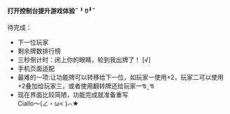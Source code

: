 #### 打开控制台提升游戏体验˶╹ꇴ╹˶  

待完成：   
  * 下一位玩家
  * 剩余牌数排行榜  
  * 三秒倒计时：闭上你的眼睛，轮到我出牌了！ [√]  
  * 手机页面适配
  * 最难的一项:让功能牌可以转移给下一位，如玩家一使用+2，玩家二可以使用+2叠加给玩家三，或者使用翻转牌还给玩家一ᖛ ̫ ᖛ  
  * 现在界面比较简陋，功能完成就准备重写    
Ciallo～(∠・ω< )⌒★
